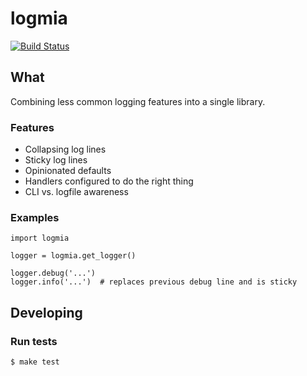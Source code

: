 # logmia

[![Build Status](https://travis-ci.com/tmckay/logmia.svg?branch=main)](https://travis-ci.com/tmckay/logmia)

## What

Combining less common logging features into a single library.

### Features

 + Collapsing log lines
 + Sticky log lines
 + Opinionated defaults
 + Handlers configured to do the right thing
 + CLI vs. logfile awareness

### Examples

    import logmia

    logger = logmia.get_logger()

    logger.debug('...')
    logger.info('...')  # replaces previous debug line and is sticky

## Developing

### Run tests

    $ make test
